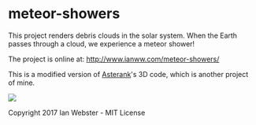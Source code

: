 # meteor-showers

This project renders debris clouds in the solar system.  When the Earth passes through a cloud, we experience a meteor shower!

The project is online at: http://www.ianww.com/meteor-showers/

This is a modified version of [Asterank](http://github.com/typpo/asterank)'s 3D code, which is another project of mine.

![](http://i.imgur.com/muPvVzt.jpg)

Copyright 2017 Ian Webster - MIT License
